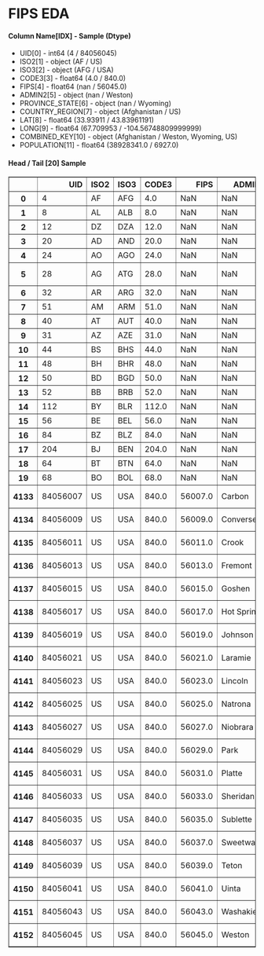 # FIPS EDA 

#### Column Name[IDX] - Sample (Dtype) 
- UID[0] - int64 (4 / 84056045) 
- ISO2[1] - object (AF / US) 
- ISO3[2] - object (AFG / USA) 
- CODE3[3] - float64 (4.0 / 840.0) 
- FIPS[4] - float64 (nan / 56045.0) 
- ADMIN2[5] - object (nan / Weston) 
- PROVINCE_STATE[6] - object (nan / Wyoming) 
- COUNTRY_REGION[7] - object (Afghanistan / US) 
- LAT[8] - float64 (33.93911 / 43.83961191) 
- LONG[9] - float64 (67.709953 / -104.56748809999999) 
- COMBINED_KEY[10] - object (Afghanistan / Weston, Wyoming, US) 
- POPULATION[11] - float64 (38928341.0 / 6927.0) 


#### Head / Tail [20] Sample 

<table border="1" class="dataframe">
  <thead>
    <tr style="text-align: right;">
      <th></th>
      <th>UID</th>
      <th>ISO2</th>
      <th>ISO3</th>
      <th>CODE3</th>
      <th>FIPS</th>
      <th>ADMIN2</th>
      <th>PROVINCE_STATE</th>
      <th>COUNTRY_REGION</th>
      <th>LAT</th>
      <th>LONG</th>
      <th>COMBINED_KEY</th>
      <th>POPULATION</th>
    </tr>
  </thead>
  <tbody>
    <tr>
      <th>0</th>
      <td>4</td>
      <td>AF</td>
      <td>AFG</td>
      <td>4.0</td>
      <td>NaN</td>
      <td>NaN</td>
      <td>NaN</td>
      <td>Afghanistan</td>
      <td>33.939110</td>
      <td>67.709953</td>
      <td>Afghanistan</td>
      <td>38928341.0</td>
    </tr>
    <tr>
      <th>1</th>
      <td>8</td>
      <td>AL</td>
      <td>ALB</td>
      <td>8.0</td>
      <td>NaN</td>
      <td>NaN</td>
      <td>NaN</td>
      <td>Albania</td>
      <td>41.153300</td>
      <td>20.168300</td>
      <td>Albania</td>
      <td>2877800.0</td>
    </tr>
    <tr>
      <th>2</th>
      <td>12</td>
      <td>DZ</td>
      <td>DZA</td>
      <td>12.0</td>
      <td>NaN</td>
      <td>NaN</td>
      <td>NaN</td>
      <td>Algeria</td>
      <td>28.033900</td>
      <td>1.659600</td>
      <td>Algeria</td>
      <td>43851043.0</td>
    </tr>
    <tr>
      <th>3</th>
      <td>20</td>
      <td>AD</td>
      <td>AND</td>
      <td>20.0</td>
      <td>NaN</td>
      <td>NaN</td>
      <td>NaN</td>
      <td>Andorra</td>
      <td>42.506300</td>
      <td>1.521800</td>
      <td>Andorra</td>
      <td>77265.0</td>
    </tr>
    <tr>
      <th>4</th>
      <td>24</td>
      <td>AO</td>
      <td>AGO</td>
      <td>24.0</td>
      <td>NaN</td>
      <td>NaN</td>
      <td>NaN</td>
      <td>Angola</td>
      <td>-11.202700</td>
      <td>17.873900</td>
      <td>Angola</td>
      <td>32866268.0</td>
    </tr>
    <tr>
      <th>5</th>
      <td>28</td>
      <td>AG</td>
      <td>ATG</td>
      <td>28.0</td>
      <td>NaN</td>
      <td>NaN</td>
      <td>NaN</td>
      <td>Antigua and Barbuda</td>
      <td>17.060800</td>
      <td>-61.796400</td>
      <td>Antigua and Barbuda</td>
      <td>97928.0</td>
    </tr>
    <tr>
      <th>6</th>
      <td>32</td>
      <td>AR</td>
      <td>ARG</td>
      <td>32.0</td>
      <td>NaN</td>
      <td>NaN</td>
      <td>NaN</td>
      <td>Argentina</td>
      <td>-38.416100</td>
      <td>-63.616700</td>
      <td>Argentina</td>
      <td>45195777.0</td>
    </tr>
    <tr>
      <th>7</th>
      <td>51</td>
      <td>AM</td>
      <td>ARM</td>
      <td>51.0</td>
      <td>NaN</td>
      <td>NaN</td>
      <td>NaN</td>
      <td>Armenia</td>
      <td>40.069100</td>
      <td>45.038200</td>
      <td>Armenia</td>
      <td>2963234.0</td>
    </tr>
    <tr>
      <th>8</th>
      <td>40</td>
      <td>AT</td>
      <td>AUT</td>
      <td>40.0</td>
      <td>NaN</td>
      <td>NaN</td>
      <td>NaN</td>
      <td>Austria</td>
      <td>47.516200</td>
      <td>14.550100</td>
      <td>Austria</td>
      <td>9006400.0</td>
    </tr>
    <tr>
      <th>9</th>
      <td>31</td>
      <td>AZ</td>
      <td>AZE</td>
      <td>31.0</td>
      <td>NaN</td>
      <td>NaN</td>
      <td>NaN</td>
      <td>Azerbaijan</td>
      <td>40.143100</td>
      <td>47.576900</td>
      <td>Azerbaijan</td>
      <td>10139175.0</td>
    </tr>
    <tr>
      <th>10</th>
      <td>44</td>
      <td>BS</td>
      <td>BHS</td>
      <td>44.0</td>
      <td>NaN</td>
      <td>NaN</td>
      <td>NaN</td>
      <td>Bahamas</td>
      <td>25.025885</td>
      <td>-78.035889</td>
      <td>Bahamas</td>
      <td>393248.0</td>
    </tr>
    <tr>
      <th>11</th>
      <td>48</td>
      <td>BH</td>
      <td>BHR</td>
      <td>48.0</td>
      <td>NaN</td>
      <td>NaN</td>
      <td>NaN</td>
      <td>Bahrain</td>
      <td>26.027500</td>
      <td>50.550000</td>
      <td>Bahrain</td>
      <td>1701583.0</td>
    </tr>
    <tr>
      <th>12</th>
      <td>50</td>
      <td>BD</td>
      <td>BGD</td>
      <td>50.0</td>
      <td>NaN</td>
      <td>NaN</td>
      <td>NaN</td>
      <td>Bangladesh</td>
      <td>23.685000</td>
      <td>90.356300</td>
      <td>Bangladesh</td>
      <td>164689383.0</td>
    </tr>
    <tr>
      <th>13</th>
      <td>52</td>
      <td>BB</td>
      <td>BRB</td>
      <td>52.0</td>
      <td>NaN</td>
      <td>NaN</td>
      <td>NaN</td>
      <td>Barbados</td>
      <td>13.193900</td>
      <td>-59.543200</td>
      <td>Barbados</td>
      <td>287371.0</td>
    </tr>
    <tr>
      <th>14</th>
      <td>112</td>
      <td>BY</td>
      <td>BLR</td>
      <td>112.0</td>
      <td>NaN</td>
      <td>NaN</td>
      <td>NaN</td>
      <td>Belarus</td>
      <td>53.709800</td>
      <td>27.953400</td>
      <td>Belarus</td>
      <td>9449321.0</td>
    </tr>
    <tr>
      <th>15</th>
      <td>56</td>
      <td>BE</td>
      <td>BEL</td>
      <td>56.0</td>
      <td>NaN</td>
      <td>NaN</td>
      <td>NaN</td>
      <td>Belgium</td>
      <td>50.833300</td>
      <td>4.469936</td>
      <td>Belgium</td>
      <td>11589616.0</td>
    </tr>
    <tr>
      <th>16</th>
      <td>84</td>
      <td>BZ</td>
      <td>BLZ</td>
      <td>84.0</td>
      <td>NaN</td>
      <td>NaN</td>
      <td>NaN</td>
      <td>Belize</td>
      <td>17.189900</td>
      <td>-88.497600</td>
      <td>Belize</td>
      <td>397621.0</td>
    </tr>
    <tr>
      <th>17</th>
      <td>204</td>
      <td>BJ</td>
      <td>BEN</td>
      <td>204.0</td>
      <td>NaN</td>
      <td>NaN</td>
      <td>NaN</td>
      <td>Benin</td>
      <td>9.307700</td>
      <td>2.315800</td>
      <td>Benin</td>
      <td>12123198.0</td>
    </tr>
    <tr>
      <th>18</th>
      <td>64</td>
      <td>BT</td>
      <td>BTN</td>
      <td>64.0</td>
      <td>NaN</td>
      <td>NaN</td>
      <td>NaN</td>
      <td>Bhutan</td>
      <td>27.514200</td>
      <td>90.433600</td>
      <td>Bhutan</td>
      <td>771612.0</td>
    </tr>
    <tr>
      <th>19</th>
      <td>68</td>
      <td>BO</td>
      <td>BOL</td>
      <td>68.0</td>
      <td>NaN</td>
      <td>NaN</td>
      <td>NaN</td>
      <td>Bolivia</td>
      <td>-16.290200</td>
      <td>-63.588700</td>
      <td>Bolivia</td>
      <td>11673029.0</td>
    </tr>
    <tr>
      <th>4133</th>
      <td>84056007</td>
      <td>US</td>
      <td>USA</td>
      <td>840.0</td>
      <td>56007.0</td>
      <td>Carbon</td>
      <td>Wyoming</td>
      <td>US</td>
      <td>41.693578</td>
      <td>-106.932608</td>
      <td>Carbon, Wyoming, US</td>
      <td>14800.0</td>
    </tr>
    <tr>
      <th>4134</th>
      <td>84056009</td>
      <td>US</td>
      <td>USA</td>
      <td>840.0</td>
      <td>56009.0</td>
      <td>Converse</td>
      <td>Wyoming</td>
      <td>US</td>
      <td>42.972723</td>
      <td>-105.508185</td>
      <td>Converse, Wyoming, US</td>
      <td>13822.0</td>
    </tr>
    <tr>
      <th>4135</th>
      <td>84056011</td>
      <td>US</td>
      <td>USA</td>
      <td>840.0</td>
      <td>56011.0</td>
      <td>Crook</td>
      <td>Wyoming</td>
      <td>US</td>
      <td>44.588551</td>
      <td>-104.569770</td>
      <td>Crook, Wyoming, US</td>
      <td>7584.0</td>
    </tr>
    <tr>
      <th>4136</th>
      <td>84056013</td>
      <td>US</td>
      <td>USA</td>
      <td>840.0</td>
      <td>56013.0</td>
      <td>Fremont</td>
      <td>Wyoming</td>
      <td>US</td>
      <td>43.041840</td>
      <td>-108.629689</td>
      <td>Fremont, Wyoming, US</td>
      <td>39261.0</td>
    </tr>
    <tr>
      <th>4137</th>
      <td>84056015</td>
      <td>US</td>
      <td>USA</td>
      <td>840.0</td>
      <td>56015.0</td>
      <td>Goshen</td>
      <td>Wyoming</td>
      <td>US</td>
      <td>42.087982</td>
      <td>-104.353474</td>
      <td>Goshen, Wyoming, US</td>
      <td>13211.0</td>
    </tr>
    <tr>
      <th>4138</th>
      <td>84056017</td>
      <td>US</td>
      <td>USA</td>
      <td>840.0</td>
      <td>56017.0</td>
      <td>Hot Springs</td>
      <td>Wyoming</td>
      <td>US</td>
      <td>43.719307</td>
      <td>-108.442317</td>
      <td>Hot Springs, Wyoming, US</td>
      <td>4413.0</td>
    </tr>
    <tr>
      <th>4139</th>
      <td>84056019</td>
      <td>US</td>
      <td>USA</td>
      <td>840.0</td>
      <td>56019.0</td>
      <td>Johnson</td>
      <td>Wyoming</td>
      <td>US</td>
      <td>44.040572</td>
      <td>-106.584517</td>
      <td>Johnson, Wyoming, US</td>
      <td>8445.0</td>
    </tr>
    <tr>
      <th>4140</th>
      <td>84056021</td>
      <td>US</td>
      <td>USA</td>
      <td>840.0</td>
      <td>56021.0</td>
      <td>Laramie</td>
      <td>Wyoming</td>
      <td>US</td>
      <td>41.307025</td>
      <td>-104.688750</td>
      <td>Laramie, Wyoming, US</td>
      <td>99500.0</td>
    </tr>
    <tr>
      <th>4141</th>
      <td>84056023</td>
      <td>US</td>
      <td>USA</td>
      <td>840.0</td>
      <td>56023.0</td>
      <td>Lincoln</td>
      <td>Wyoming</td>
      <td>US</td>
      <td>42.263764</td>
      <td>-110.656400</td>
      <td>Lincoln, Wyoming, US</td>
      <td>19830.0</td>
    </tr>
    <tr>
      <th>4142</th>
      <td>84056025</td>
      <td>US</td>
      <td>USA</td>
      <td>840.0</td>
      <td>56025.0</td>
      <td>Natrona</td>
      <td>Wyoming</td>
      <td>US</td>
      <td>42.961801</td>
      <td>-106.797885</td>
      <td>Natrona, Wyoming, US</td>
      <td>79858.0</td>
    </tr>
    <tr>
      <th>4143</th>
      <td>84056027</td>
      <td>US</td>
      <td>USA</td>
      <td>840.0</td>
      <td>56027.0</td>
      <td>Niobrara</td>
      <td>Wyoming</td>
      <td>US</td>
      <td>43.056077</td>
      <td>-104.475890</td>
      <td>Niobrara, Wyoming, US</td>
      <td>2356.0</td>
    </tr>
    <tr>
      <th>4144</th>
      <td>84056029</td>
      <td>US</td>
      <td>USA</td>
      <td>840.0</td>
      <td>56029.0</td>
      <td>Park</td>
      <td>Wyoming</td>
      <td>US</td>
      <td>44.521575</td>
      <td>-109.585282</td>
      <td>Park, Wyoming, US</td>
      <td>29194.0</td>
    </tr>
    <tr>
      <th>4145</th>
      <td>84056031</td>
      <td>US</td>
      <td>USA</td>
      <td>840.0</td>
      <td>56031.0</td>
      <td>Platte</td>
      <td>Wyoming</td>
      <td>US</td>
      <td>42.132991</td>
      <td>-104.966331</td>
      <td>Platte, Wyoming, US</td>
      <td>8393.0</td>
    </tr>
    <tr>
      <th>4146</th>
      <td>84056033</td>
      <td>US</td>
      <td>USA</td>
      <td>840.0</td>
      <td>56033.0</td>
      <td>Sheridan</td>
      <td>Wyoming</td>
      <td>US</td>
      <td>44.790489</td>
      <td>-106.886239</td>
      <td>Sheridan, Wyoming, US</td>
      <td>30485.0</td>
    </tr>
    <tr>
      <th>4147</th>
      <td>84056035</td>
      <td>US</td>
      <td>USA</td>
      <td>840.0</td>
      <td>56035.0</td>
      <td>Sublette</td>
      <td>Wyoming</td>
      <td>US</td>
      <td>42.765583</td>
      <td>-109.913092</td>
      <td>Sublette, Wyoming, US</td>
      <td>9831.0</td>
    </tr>
    <tr>
      <th>4148</th>
      <td>84056037</td>
      <td>US</td>
      <td>USA</td>
      <td>840.0</td>
      <td>56037.0</td>
      <td>Sweetwater</td>
      <td>Wyoming</td>
      <td>US</td>
      <td>41.659439</td>
      <td>-108.882788</td>
      <td>Sweetwater, Wyoming, US</td>
      <td>42343.0</td>
    </tr>
    <tr>
      <th>4149</th>
      <td>84056039</td>
      <td>US</td>
      <td>USA</td>
      <td>840.0</td>
      <td>56039.0</td>
      <td>Teton</td>
      <td>Wyoming</td>
      <td>US</td>
      <td>43.935225</td>
      <td>-110.589080</td>
      <td>Teton, Wyoming, US</td>
      <td>23464.0</td>
    </tr>
    <tr>
      <th>4150</th>
      <td>84056041</td>
      <td>US</td>
      <td>USA</td>
      <td>840.0</td>
      <td>56041.0</td>
      <td>Uinta</td>
      <td>Wyoming</td>
      <td>US</td>
      <td>41.287818</td>
      <td>-110.547578</td>
      <td>Uinta, Wyoming, US</td>
      <td>20226.0</td>
    </tr>
    <tr>
      <th>4151</th>
      <td>84056043</td>
      <td>US</td>
      <td>USA</td>
      <td>840.0</td>
      <td>56043.0</td>
      <td>Washakie</td>
      <td>Wyoming</td>
      <td>US</td>
      <td>43.904516</td>
      <td>-107.680187</td>
      <td>Washakie, Wyoming, US</td>
      <td>7805.0</td>
    </tr>
    <tr>
      <th>4152</th>
      <td>84056045</td>
      <td>US</td>
      <td>USA</td>
      <td>840.0</td>
      <td>56045.0</td>
      <td>Weston</td>
      <td>Wyoming</td>
      <td>US</td>
      <td>43.839612</td>
      <td>-104.567488</td>
      <td>Weston, Wyoming, US</td>
      <td>6927.0</td>
    </tr>
  </tbody>
</table>